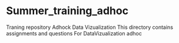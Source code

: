 # Summer_training_adhoc
Traning repository Adhock Data Vizualization
This directory contains assignments and questions For DataVizualization adhoc
